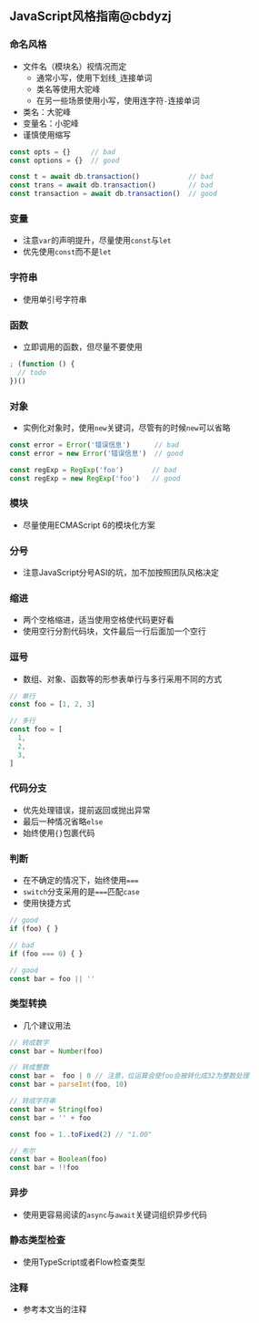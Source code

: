 ## JavaScript风格指南@cbdyzj

### 命名风格

- 文件名（模块名）视情况而定
  - 通常小写，使用下划线`_`连接单词
  - 类名等使用大驼峰
  - 在另一些场景使用小写，使用连字符`-`连接单词
- 类名：大驼峰
- 变量名：小驼峰
- 谨慎使用缩写

```javascript
const opts = {}     // bad
const options = {}  // good

const t = await db.transaction()            // bad
const trans = await db.transaction()        // bad
const transaction = await db.transaction()  // good
```

### 变量

- 注意`var`的声明提升，尽量使用`const`与`let`
- 优先使用`const`而不是`let`

### 字符串

- 使用单引号字符串

### 函数

- 立即调用的函数，但尽量不要使用

```javascript
; (function () {
  // todo
})()
```

### 对象

- 实例化对象时，使用`new`关键词，尽管有的时候`new`可以省略

```Javascript
const error = Error('错误信息')      // bad
const error = new Error('错误信息')  // good

const regExp = RegExp('foo')       // bad
const regExp = new RegExp('foo')   // good
```

### 模块

- 尽量使用ECMAScript 6的模块化方案

### 分号

- 注意JavaScript分号ASI的坑，加不加按照团队风格决定

### 缩进

- 两个空格缩进，适当使用空格使代码更好看
- 使用空行分割代码块，文件最后一行后面加一个空行

### 逗号

- 数组、对象、函数等的形参表单行与多行采用不同的方式

```javascript
// 单行
const foo = [1, 2, 3]

// 多行
const foo = [
  1,
  2,
  3,
]
```

### 代码分支

- 优先处理错误，提前返回或抛出异常
- 最后一种情况省略`else`
- 始终使用`{}`包裹代码

### 判断

- 在不确定的情况下，始终使用`===`
- `switch`分支采用的是`===`匹配`case`
- 使用快捷方式

```javascript
// good
if (foo) { }

// bad
if (foo === 0) { }

// good
const bar = foo || ''
```

### 类型转换

- 几个建议用法

```Javascript
// 转成数字
const bar = Number(foo)

// 转成整数
const bar =  foo | 0 // 注意，位运算会使foo会被转化成32为整数处理
const bar = parseInt(foo, 10)

// 转成字符串
const bar = String(foo)
const bar = '' + foo

const foo = 1..toFixed(2) // "1.00"

// 布尔
const bar = Boolean(foo)
const bar = !!foo

```

### 异步

- 使用更容易阅读的`async`与`await`关键词组织异步代码

### 静态类型检查

- 使用TypeScript或者Flow检查类型

### 注释

- 参考本文当的注释